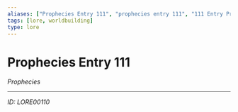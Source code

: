 ```yaml
---
aliases: ["Prophecies Entry 111", "prophecies entry 111", "111 Entry Prophecies"]
tags: [lore, worldbuilding]
type: lore
---
```


# Prophecies Entry 111

*Prophecies*

---
*ID: LORE00110*